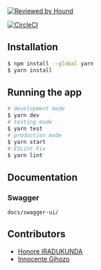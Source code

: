 [![Reviewed by Hound](https://img.shields.io/badge/Reviewed_by-Hound-8E64B0.svg)](https://houndci.com)

[![CircleCI](https://circleci.com/gh/atlp-rwanda/elites-bn-be.svg?style=svg)](https://circleci.com/gh/atlp-rwanda/elites-bn-be)
## Installation

```bash
$ npm install --global yarn
$ yarn install
```

## Running the app

```bash
# development mode
$ yarn dev
# testing mode
$ yarn test
# production mode
$ yarn start
# ESLint Fix
$ yarn lint
```

## Documentation

### Swagger

```
docs/swagger-ui/
```

## Contributors

- [Honore IRADUKUNDA](https://github.com/ihonore)
- [Innocente Gihozo](https://github.com/gihozoinnocente)

